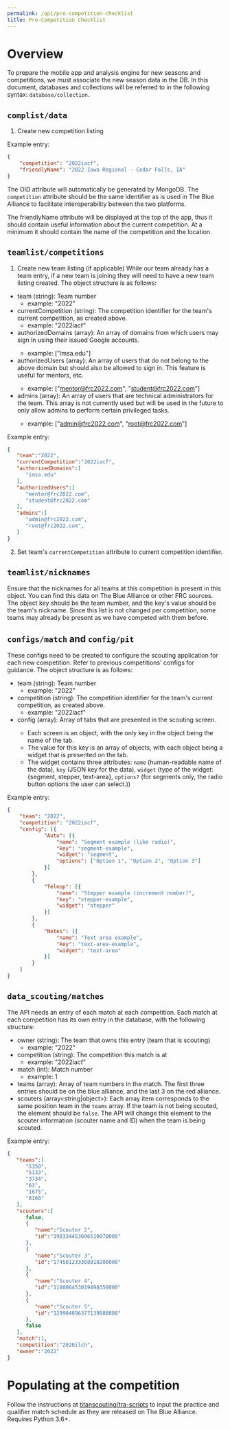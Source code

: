 ```yaml
---
permalink: /api/pre-competition-checklist
title: Pre-Competition Checklist
---
```


# Overview
To prepare the mobile app and analysis engine for new seasons and competitions, we must associate the new season data in the DB. 
In this document, databases and collections will be referred to in the following syntax: `database/collection`.

## `complist/data`
1. Create new competition listing

Example entry:

```json
{
    "competition": "2022iacf",
    "friendlyName": "2022 Iowa Regional - Cedar Falls, IA"
}
```

The OID attribute will automatically be generated by MongoDB. The `competition` attribute should be the same identifier as is used in The Blue Alliance to facilitate interoperability between the two platforms. 

The friendlyName attribute will be displayed at the top of the app, thus it should contain useful information about the current competition. At a minimum it should contain the name of the competition and the location.

## `teamlist/competitions`
1. Create new team listing (if applicable)
While our team already has a team entry, if a new team is joining they will need to have a new team listing created. The object structure is as follows:

* team (string): Team number
  * example: "2022"
* currentCompetition (string): The competition identifier for the team's current competition, as created above. 
  * example: "2022iacf"
* authorizedDomains (array<string>): An array of domains from which users may sign in using their issued Google accounts.
  * example: ["imsa.edu"]
* authorizedUsers (array<string>): An array of users that do not belong to the above domain but should also be allowed to sign in. This feature is useful for mentors, etc.
  * example: ["mentor@frc2022.com", "student@frc2022.com"]
* admins (array<string>): An array of users that are technical administrators for the team. This array is not currently used but will be used in the future to only allow admins to perform certain privileged tasks. 
  * example: ["admin@frc2022.com", "root@frc2022.com"]

Example entry: 
```json
{
   "team":"2022",
   "currentCompetition":"2022iacf",
   "authorizedDomains":[
      "imsa.edu"
   ],
   "authorizedUsers":[
      "mentor@frc2022.com",
      "student@frc2022.com"
   ],
   "admins":[
      "admin@frc2022.com",
      "root@frc2022.com",
   ]
}
```
2. Set team's `currentCompetition` attribute to current competition identifier.
 
## `teamlist/nicknames`

Ensure that the nicknames for all teams at this competition is present in this object. You can find this data on The Blue Alliance or other FRC sources. The object key should be the team number, and the key's value should be the team's nickname.
Since this list is not changed per competition, some teams may already be present as we have competed with them before.
    
## `configs/match` and `config/pit`

These configs need to be created to configure the scouting application for each new competition. Refer to previous competitions' configs for guidance.
The object structure is as follows:

* team (string): Team number
  * example: "2022"
* competition (string): The competition identifier for the team's current competition, as created above. 
  * example: "2022iacf"
* config (array<Screen>): Array of tabs that are presented in the scouting screen.
  * Each screen is an object, with the only key in the object being the name of the tab. 
  * The value for this key is an array of objects, with each object being a widget that is presented on the tab. 
  * The widget contains three attributes: `name` (human-readable name of the data), `key` (JSON key for the data), `widget` (type of the widget: {segment, stepper, text-area}, `options?` (for segments only, the radio button options the user can select.))

Example entry: 

```json
{
	"team": "2022",
	"competition": "2022iacf",
	"config": [{
			"Auto": [{
				"name": "Segment example (like radio)",
				"key": "segment-example",
				"widget": "segment",
				"options": ["Option 1", "Option 2", "Option 3"]
			}]
		},
		{
			"Teleop": [{
				"name": "Stepper example (increment number)",
				"key": "stepper-example",
				"widget": "stepper"
			}]
		},
		{
			"Notes": [{
				"name": "Text area example",
				"key": "text-area-example",
				"widget": "text-area"
			}]
		}
	]
}
```

## `data_scouting/matches`
The API needs an entry of each match at each competition. Each match at each competition has its own entry in the database, with the following structure:

* owner (string): The team that owns this entry (team that is scouting)
  * example: "2022"
* competition (string): The competition this match is at
  * example: "2022iacf"
* match (int): Match number
  * example: 1
* teams (array<string>): Array of team numbers in the match. The first three entries should be on the blue alliance, and the last 3 on the red alliance.
* scouters (array<string\|object>): Each array item corresponds to the same position team in the `teams` array. If the team is not being scouted, the element should be `false`. The API will change this element to the scouter information (scouter name and ID) when the team is being scouted. 

Example entry: 

```json
{
   "teams":[
      "5350",
      "5133",
      "3734",
      "63",
      "1675",
      "8160"
   ],
   "scouters":[
      false,
      {
         "name":"Scouter 2",
         "id":"190334453606510070000"
      },
      {
         "name":"Scouter 3",
         "id":"174581233308818200000"
      },
      {
         "name":"Scouter 4",
         "id":"118006453019498350000"
      },
      {
         "name":"Scouter 5",
         "id":"129904896377139080000"
      },
      false
   ],
   "match":1,
   "competition":"2020ilch",
   "owner":"2022"
}
```
# Populating at the competition
Follow the instructions at [titanscouting/tra-scripts](https://github.com/titanscouting/tra-scripts) to input the practice and qualifier match schedule as they are released on The Blue Alliance. Requires Python 3.6+.
